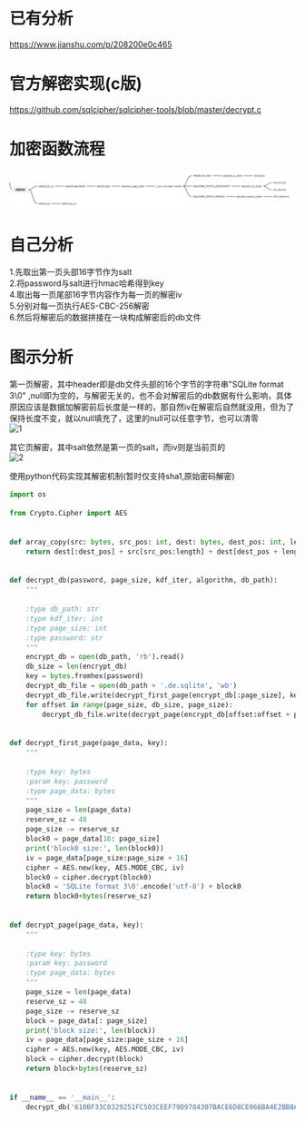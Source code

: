 # 已有分析
https://www.jianshu.com/p/208200e0c465
# 官方解密实现(c版)
https://github.com/sqlcipher/sqlcipher-tools/blob/master/decrypt.c
# 加密函数流程
![images](./data/sqlcipher_cipher_process.png)
# 自己分析
1.先取出第一页头部16字节作为salt  
2.将password与salt进行hmac哈希得到key  
4.取出每一页尾部16字节内容作为每一页的解密iv  
5.分别对每一页执行AES-CBC-256解密  
6.然后将解密后的数据拼接在一块构成解密后的db文件  
# 图示分析
第一页解密，其中header即是db文件头部的16个字节的字符串"SQLite format 3\0" ,null即为空的，与解密无关的，也不会对解密后的db数据有什么影响，具体原因应该是数据加解密前后长度是一样的，那自然iv在解密后自然就没用，但为了保持长度不变，就以null填充了，这里的null可以任意字节，也可以清零  
![1](https://github.com/ihbing/tool/raw/master/Common/sql/sqlcipher/data/sqlcipher%E5%8A%A0%E5%AF%86%E6%9C%BA%E5%88%B6%E5%88%86%E6%9E%90-%E5%9B%BE%E4%B8%80.png) 
  
其它页解密，其中salt依然是第一页的salt，而iv则是当前页的  
![2](https://raw.githubusercontent.com/ihbing/tool/master/Common/sql/sqlcipher/data/sqlcipher%E5%8A%A0%E5%AF%86%E6%9C%BA%E5%88%B6%E5%88%86%E6%9E%90-%E5%9B%BE%E4%BA%8C.png)  
  
使用python代码实现其解密机制(暂时仅支持sha1,原始密码解密)  
```python
import os

from Crypto.Cipher import AES


def array_copy(src: bytes, src_pos: int, dest: bytes, dest_pos: int, length: int) -> bytes:
    return dest[:dest_pos] + src[src_pos:length] + dest[dest_pos + length:]


def decrypt_db(password, page_size, kdf_iter, algorithm, db_path):
    """

    :type db_path: str
    :type kdf_iter: int
    :type page_size: int
    :type password: str
    """
    encrypt_db = open(db_path, 'rb').read()
    db_size = len(encrypt_db)
    key = bytes.fromhex(password)
    decrypt_db_file = open(db_path + '.de.sqlite', 'wb')
    decrypt_db_file.write(decrypt_first_page(encrypt_db[:page_size], key))
    for offset in range(page_size, db_size, page_size):
        decrypt_db_file.write(decrypt_page(encrypt_db[offset:offset + page_size], key))


def decrypt_first_page(page_data, key):
    """

    :type key: bytes
    :param key: password
    :type page_data: bytes
    """
    page_size = len(page_data)
    reserve_sz = 48
    page_size -= reserve_sz
    block0 = page_data[16: page_size]
    print('block0 size:', len(block0))
    iv = page_data[page_size:page_size + 16]
    cipher = AES.new(key, AES.MODE_CBC, iv)
    block0 = cipher.decrypt(block0)
    block0 = 'SQLite format 3\0'.encode('utf-8') + block0
    return block0+bytes(reserve_sz)


def decrypt_page(page_data, key):
    """

    :type key: bytes
    :param key: password
    :type page_data: bytes
    """
    page_size = len(page_data)
    reserve_sz = 48
    page_size -= reserve_sz
    block = page_data[: page_size]
    print('block size:', len(block))
    iv = page_data[page_size:page_size + 16]
    cipher = AES.new(key, AES.MODE_CBC, iv)
    block = cipher.decrypt(block)
    return block+bytes(reserve_sz)


if __name__ == '__main__':
    decrypt_db('610BF33C0329251FC503CEEF79D9784307BACE6D8CE066BA4E2BB8AD0E8DB41B', 1024, 64000, 'sha1', 'db.sqlite')
```
